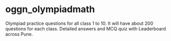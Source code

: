 # oggn_olympiadmath
Olympiad practice questions for all class 1 to 10.
It will have about 200 questions for each class. Detailed answers and MCQ quiz with Leaderboard across Pune.
